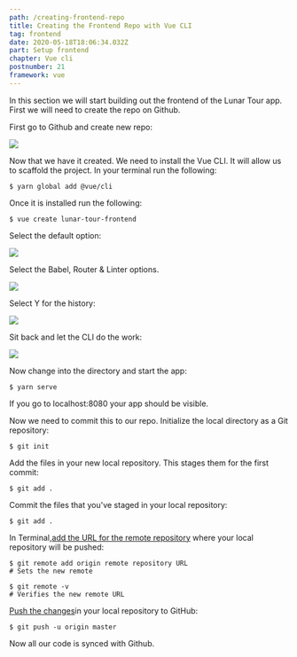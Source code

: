 ```yaml
---
path: /creating-frontend-repo
title: Creating the Frontend Repo with Vue CLI
tag: frontend
date: 2020-05-18T18:06:34.032Z
part: Setup frontend
chapter: Vue cli
postnumber: 21
framework: vue
---
```


In this section we will start building out the frontend of the Lunar Tour app. First we will need to create the repo on Github.

First go to Github and create new repo:

![](/uploads/github_step.png)

Now that we have it created. We need to install the Vue CLI. It will allow us to scaffold the project. In your terminal run the following:

```
$ yarn global add @vue/cli
```

Once it is installed run the following:

```
$ vue create lunar-tour-frontend
```

Select the default option:

![](/uploads/step_1.png)

Select the Babel, Router & Linter options.

![](/uploads/step_2.png)

Select Y for the history:

![](/uploads/step_3.png)

Sit back and let the CLI do the work:

![](/uploads/step_5.png)

Now change into the directory and start the app:

```
$ yarn serve
```

If you go to localhost:8080 your app should be visible.

Now we need to commit this to our repo. Initialize the local directory as a Git repository:

```
$ git init
```

Add the files in your new local repository. This stages them for the first commit:

```
$ git add .
```

Commit the files that you've staged in your local repository:

```
$ git add .
```

In Terminal,[add the URL for the remote repository](https://help.github.com/en/articles/adding-a-remote) where your local repository will be pushed:

```
$ git remote add origin remote repository URL
# Sets the new remote

$ git remote -v
# Verifies the new remote URL
```

[Push the changes](https://help.github.com/en/articles/pushing-commits-to-a-remote-repository)in your local repository to GitHub:

```
$ git push -u origin master
```

Now all our code is synced with Github.
